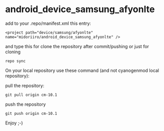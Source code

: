 # android_device_samsung_afyonlte

add to your .repo/manifest.xml this entry:
```
<project path="device/samsung/afyonlte" name="midoriiro/android_device_samsung_afyonlte" />
```

and type this for clone the repository after commit/pushing or just for cloning
```
repo sync
```

On your local repository use these command (and not cyanogenmod local repository):

pull the repository:
```
git pull origin cm-10.1
```

push the repository
```
git push origin cm-10.1
```

Enjoy ;-)

